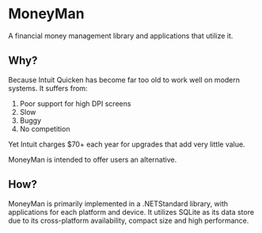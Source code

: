 MoneyMan
========

A financial money management library and applications that utilize it.

## Why?
Because Intuit Quicken has become far too old to work well on modern systems. It suffers from:

1. Poor support for high DPI screens
1. Slow
1. Buggy
1. No competition

Yet Intuit charges $70+ each year for upgrades that add very little value.

MoneyMan is intended to offer users an alternative.

## How?

MoneyMan is primarily implemented in a .NETStandard library, with applications for each platform and device.
It utilizes SQLite as its data store due to its cross-platform availability, compact size and high performance.
